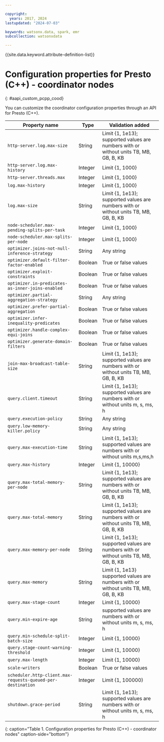 ```yaml
---

copyright:
  years: 2017, 2024
lastupdated: "2024-07-03"

keywords: watsonx.data, spark, emr
subcollection: watsonxdata

---
```


{{site.data.keyword.attribute-definition-list}}

# Configuration properties for Presto (C++) - coordinator nodes
{: #aapi_custom_pcpp_cood}

You can customize the coordinator configuration properties through an API for Presto (C++).

| Property name | Type | Validation added |
| --- | --- | --- |
| `http-server.log.max-size` | String | Limit {1, 1e13}; supported values are numbers with or without units TB, MB, GB, B, KB |
| `http-server.log.max-history` | Integer | Limit {1, 1000} |
| `http-server.threads.max` | Integer | Limit {1, 1000} |
| `log.max-history` | Integer | Limit {1, 1000} |
| `log.max-size` | String | Limit {1, 1e13}; supported values are numbers with or without units TB, MB, GB, B, KB |
| `node-scheduler.max-pending-splits-per-task` | Integer | Limit {1, 1000} |
| `node-scheduler.max-splits-per-node` | Integer | Limit {1, 1000} |
| `optimizer.joins-not-null-inference-strategy` | String | Any string |
| `optimizer.default-filter-factor-enabled` | Boolean | True or false values |
| `optimizer.exploit-constraints` | Boolean | True or false values |
| `optimizer.in-predicates-as-inner-joins-enabled` | Boolean | True or false values |
| `optimizer.partial-aggregation-strategy` | String | Any string |
| `optimizer.prefer-partial-aggregation` | Boolean | True or false values |
| `optimizer.infer-inequality-predicates` | Boolean | True or false values |
| `optimizer.handle-complex-equi-joins` | Boolean | True or false values |
| `optimizer.generate-domain-filters` | Boolean | True or false values |
| `join-max-broadcast-table-size` | String | Limit {1, 1e13}; supported values are numbers with or without units TB, MB, GB, B, KB |
| `query.client.timeout` | String | Limit {1, 1e13}; supported values are numbers with or without units m, s, ms, h |
| `query.execution-policy` | String | Any string |
| `query.low-memory-killer.policy` | String | Any string |
| `query.max-execution-time` | String | Limit {1, 1e13}; supported values are numbers with or without units m,s,ms,h |
| `query.max-history` | Integer | Limit {1, 10000} |
| `query.max-total-memory-per-node` | String | Limit {1, 1e13}; supported values are numbers with or without units TB, MB, GB, B, KB |
| `query.max-total-memory` | String | Limit {1, 1e13}; supported values are numbers with or without units TB, MB, GB, B, KB |
| `query.max-memory-per-node` | String | Limit {1, 1e13}; supported values are numbers with or without units TB, MB, GB, B, KB |
| `query.max-memory` | String | Limit {1, 1e13} supported values are numbers with or without units TB, MB, GB, B, KB |
| `query.max-stage-count` | Integer | Limit {1, 10000} |
| `query.min-expire-age` | String | supported values are numbers with or without units m, s, ms, h |
| `query.min-schedule-split-batch-size` | Integer | Limit {1, 10000} |
| `query.stage-count-warning-threshold` | Integer | Limit {1, 10000} |
| `query.max-length` | Integer | Limit {1, 10000} |
| `scale-writers` | Boolean | True or false values |
| `scheduler.http-client.max-requests-queued-per-destination` | Integer | Limit {1, 100000} |
| `shutdown.grace-period` | String | Limit {1, 1e13}; supported values are numbers with or without units m, s, ms, h |
{: caption="Table 1. Configuration properties for Presto (C++) - coordinator nodes" caption-side="bottom"}
